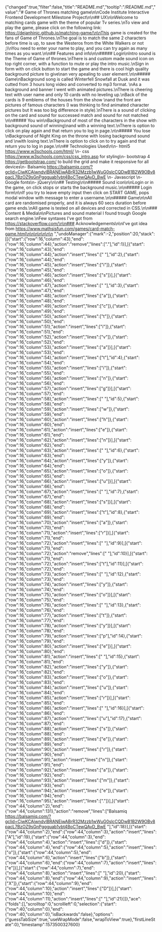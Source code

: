 {"changed":true,"filter":false,"title":"README.md","tooltip":"/README.md","value":"# Game of Thrones matching game\n\nCode Institute Interactive Frontend Development Milestone Project\n\n## UX\n\nWelcome to matching cards game with the theme of popular Tv series.\nTo view and play the game, please click on the following link: https://dejanhinic.github.io/matching-game/\n\nThis game is created for the fans of Game of Thrones.\nThe goal is to match the same 2 characters before time is up, to save the Westeros from the White Walkers or not ;)\nYou need to enter your name to play, and you can try again as many times as you want.\n\n## Features and info\n\n##### Login\nIntro sound is the Theme of Game of thrones.\nThere is and custom made sound icon on top right corner, with a function to mute or play the intro music.\nSign in form with on click button to start the game and there is cool high quality background picture to give\nan very apealing to user element.\n\n##### Game\nBackground song is called Winterfell Snowfall at Dusk and it was cutted from 3 hours long video and converted to mp3 format. \nAs a background and banner I went with animated pictures.\nThere is cheering text with user name and only 10 cards with no leveling up.\nBack of the cards is 9 emblems of the houses from the show \nand the front are pictures of famous characters (I was thinking to find animated character pictures but It was too big difference in style).\nThere is a sound of clicking on the card and sound for successed match and sound for not matched \n\n##### You win\nBackground of most of the characters in the show with background sound of winning\nand with a winning text.\nThere is option to click on play again and that return you to log in page.\n\n##### You lose \nBackground of Night King on the throne with losing background sound and \nwith losing text.\nThere is option to click on to try again and that return you to log in page.\n\n## Technologies Used\n\n- html5 https://www.w3schools.com/html/ \n- css https://www.w3schools.com/css/css_intro.asp for styling\n- bootstrap 4 https://getbootstrap.com/ to build the grid and make it responsive for all devices\n- Balsamiq https://balsamiq.com/?gclid=CjwKCAjwndvlBRANEiwABrR32Mzzb1wWuG0slcCQDwB1B2W9OBv8pacL7BzOZ9sGnPggguab1vbt4BoCTewQAvD_BwE \n- Javascript \n- Google fonts\n- jQuery\n\n## Testing\n\n##### Sound icon\n\nLogin or in the game, on click stops or starts the background music.\n\n##### Login form\n\nIf you try to leave empty input then click on START GAME, pops modal window with message to enter a username.\n\n##### Game\n\nAll card are randomised properly, and it is always 60 secs duration before game ends.\nAll game is tested on all devices and corrected in CSS.\n\n### Content & Media\n\nPictures and sound material I found trough Google search engine.\nFew syntaxes I've got from https://stackoverflow.com/\n\n### Acknowledgements\n\nI've got idea from https://www.mathsisfun.com/games/card-match-game.html\n\n\n\n\n\n\n ","undoManager":{"mark":-2,"position":20,"stack":[[{"start":{"row":16,"column":43},"end":{"row":16,"column":44},"action":"remove","lines":["."],"id":1}],[{"start":{"row":16,"column":43},"end":{"row":16,"column":44},"action":"insert","lines":[" "],"id":2},{"start":{"row":16,"column":44},"end":{"row":16,"column":45},"action":"insert","lines":["i"]},{"start":{"row":16,"column":45},"end":{"row":16,"column":46},"action":"insert","lines":["s"]}],[{"start":{"row":16,"column":46},"end":{"row":16,"column":47},"action":"insert","lines":[" "],"id":3},{"start":{"row":16,"column":47},"end":{"row":16,"column":48},"action":"insert","lines":["a"]},{"start":{"row":16,"column":48},"end":{"row":16,"column":49},"action":"insert","lines":["c"]},{"start":{"row":16,"column":49},"end":{"row":16,"column":50},"action":"insert","lines":["t"]},{"start":{"row":16,"column":50},"end":{"row":16,"column":51},"action":"insert","lines":["i"]},{"start":{"row":16,"column":51},"end":{"row":16,"column":52},"action":"insert","lines":["v"]},{"start":{"row":16,"column":52},"end":{"row":16,"column":53},"action":"insert","lines":["a"]}],[{"start":{"row":16,"column":53},"end":{"row":16,"column":54},"action":"insert","lines":["t"],"id":4},{"start":{"row":16,"column":54},"end":{"row":16,"column":55},"action":"insert","lines":["i"]},{"start":{"row":16,"column":55},"end":{"row":16,"column":56},"action":"insert","lines":["n"]},{"start":{"row":16,"column":56},"end":{"row":16,"column":57},"action":"insert","lines":["g"]}],[{"start":{"row":16,"column":57},"end":{"row":16,"column":58},"action":"insert","lines":[" "],"id":5},{"start":{"row":16,"column":58},"end":{"row":16,"column":59},"action":"insert","lines":["w"]},{"start":{"row":16,"column":59},"end":{"row":16,"column":60},"action":"insert","lines":["h"]},{"start":{"row":16,"column":60},"end":{"row":16,"column":61},"action":"insert","lines":["e"]},{"start":{"row":16,"column":61},"end":{"row":16,"column":62},"action":"insert","lines":["n"]}],[{"start":{"row":16,"column":62},"end":{"row":16,"column":63},"action":"insert","lines":[" "],"id":6},{"start":{"row":16,"column":63},"end":{"row":16,"column":64},"action":"insert","lines":["y"]},{"start":{"row":16,"column":64},"end":{"row":16,"column":65},"action":"insert","lines":["o"]},{"start":{"row":16,"column":65},"end":{"row":16,"column":66},"action":"insert","lines":["u"]}],[{"start":{"row":16,"column":66},"end":{"row":16,"column":67},"action":"insert","lines":[" "],"id":7},{"start":{"row":16,"column":67},"end":{"row":16,"column":68},"action":"insert","lines":["s"]}],[{"start":{"row":16,"column":68},"end":{"row":16,"column":69},"action":"insert","lines":["t"],"id":8},{"start":{"row":16,"column":69},"end":{"row":16,"column":70},"action":"insert","lines":["a"]},{"start":{"row":16,"column":70},"end":{"row":16,"column":71},"action":"insert","lines":["r"]}],[{"start":{"row":16,"column":71},"end":{"row":16,"column":72},"action":"insert","lines":[" "],"id":9}],[{"start":{"row":16,"column":71},"end":{"row":16,"column":72},"action":"remove","lines":[" "],"id":10}],[{"start":{"row":16,"column":71},"end":{"row":16,"column":72},"action":"insert","lines":["t"],"id":11}],[{"start":{"row":16,"column":72},"end":{"row":16,"column":73},"action":"insert","lines":[" "],"id":12},{"start":{"row":16,"column":73},"end":{"row":16,"column":74},"action":"insert","lines":["y"]},{"start":{"row":16,"column":74},"end":{"row":16,"column":75},"action":"insert","lines":["o"]}],[{"start":{"row":16,"column":75},"end":{"row":16,"column":76},"action":"insert","lines":[" "],"id":13},{"start":{"row":16,"column":76},"end":{"row":16,"column":77},"action":"insert","lines":["t"]},{"start":{"row":16,"column":77},"end":{"row":16,"column":78},"action":"insert","lines":["y"]}],[{"start":{"row":16,"column":78},"end":{"row":16,"column":79},"action":"insert","lines":["p"],"id":14},{"start":{"row":16,"column":79},"end":{"row":16,"column":80},"action":"insert","lines":["e"]}],[{"start":{"row":16,"column":80},"end":{"row":16,"column":81},"action":"insert","lines":[" "],"id":15},{"start":{"row":16,"column":81},"end":{"row":16,"column":82},"action":"insert","lines":["y"]},{"start":{"row":16,"column":82},"end":{"row":16,"column":83},"action":"insert","lines":["o"]},{"start":{"row":16,"column":83},"end":{"row":16,"column":84},"action":"insert","lines":["u"]},{"start":{"row":16,"column":84},"end":{"row":16,"column":85},"action":"insert","lines":["r"]}],[{"start":{"row":16,"column":85},"end":{"row":16,"column":86},"action":"insert","lines":[" "],"id":16}],[{"start":{"row":16,"column":86},"end":{"row":16,"column":87},"action":"insert","lines":["u"],"id":17},{"start":{"row":16,"column":87},"end":{"row":16,"column":88},"action":"insert","lines":["s"]},{"start":{"row":16,"column":88},"end":{"row":16,"column":89},"action":"insert","lines":["e"]},{"start":{"row":16,"column":89},"end":{"row":16,"column":90},"action":"insert","lines":["r"]},{"start":{"row":16,"column":90},"end":{"row":16,"column":91},"action":"insert","lines":["n"]},{"start":{"row":16,"column":91},"end":{"row":16,"column":92},"action":"insert","lines":["a"]},{"start":{"row":16,"column":92},"end":{"row":16,"column":93},"action":"insert","lines":["m"]},{"start":{"row":16,"column":93},"end":{"row":16,"column":94},"action":"insert","lines":["e"]},{"start":{"row":16,"column":94},"end":{"row":16,"column":95},"action":"insert","lines":["."]}],[{"start":{"row":44,"column":2},"end":{"row":44,"column":131},"action":"remove","lines":["Balsamiq https://balsamiq.com/?gclid=CjwKCAjwndvlBRANEiwABrR32Mzzb1wWuG0slcCQDwB1B2W9OBv8pacL7BzOZ9sGnPggguab1vbt4BoCTewQAvD_BwE "],"id":18}],[{"start":{"row":44,"column":2},"end":{"row":44,"column":3},"action":"insert","lines":["A"],"id":19},{"start":{"row":44,"column":3},"end":{"row":44,"column":4},"action":"insert","lines":["d"]},{"start":{"row":44,"column":4},"end":{"row":44,"column":5},"action":"insert","lines":["o"]},{"start":{"row":44,"column":5},"end":{"row":44,"column":6},"action":"insert","lines":["b"]},{"start":{"row":44,"column":6},"end":{"row":44,"column":7},"action":"insert","lines":["e"]}],[{"start":{"row":44,"column":7},"end":{"row":44,"column":8},"action":"insert","lines":[" "],"id":20},{"start":{"row":44,"column":8},"end":{"row":44,"column":9},"action":"insert","lines":["X"]},{"start":{"row":44,"column":9},"end":{"row":44,"column":10},"action":"insert","lines":["D"]}],[{"start":{"row":44,"column":10},"end":{"row":44,"column":11},"action":"insert","lines":[" "],"id":21}]]},"ace":{"folds":[],"scrolltop":0,"scrollleft":0,"selection":{"start":{"row":40,"column":0},"end":{"row":40,"column":0},"isBackwards":false},"options":{"guessTabSize":true,"useWrapMode":false,"wrapToView":true},"firstLineState":0},"timestamp":1573500327600}